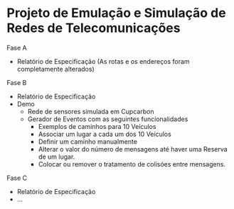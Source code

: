 # Projeto de Emulação e Simulação de Redes de Telecomunicações
Fase A
- Relatório de Especificação
(As rotas e os endereços foram completamente alterados)

Fase B
- Relatório de Especificação
- Demo
  - Rede de sensores simulada em Cupcarbon
  - Gerador de Eventos com as seguintes funcionalidades
    - Exemplos de caminhos para 10 Veículos
    - Associar um lugar a cada um dos 10 Veículos
    - Definir um caminho manualmente
    - Alterar o valor do número de mensagens até haver uma Reserva de um lugar.
    - Colocar ou remover o tratamento de colisóes entre mensagens.

Fase C
- Relatório de Especificação
- ...

